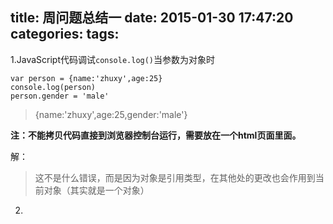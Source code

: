 title: 周问题总结一
date: 2015-01-30 17:47:20
categories:
tags:
---
1.JavaScript代码调试`console.log()`当参数为对象时

	var person = {name:'zhuxy',age:25}
	console.log(person)
	person.gender = 'male'

> {name:'zhuxy',age:25,gender:'male'}

__注：不能拷贝代码直接到浏览器控制台运行，需要放在一个html页面里面。__

解：

>这不是什么错误，而是因为对象是引用类型，在其他处的更改也会作用到当前对象（其实就是一个对象）

2.